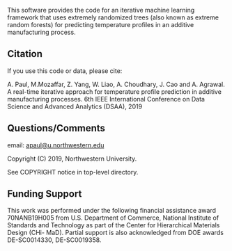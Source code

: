 This software provides the code for an iterative machine learning framework that uses extremely randomized trees (also known as extreme random forests) for predicting temperature profiles in an additive manufacturing process. 

## Citation

If you use this code or data, please cite:

A. Paul, M.Mozaffar, Z. Yang, W. Liao, A. Choudhary, J. Cao and A. Agrawal. A real-time iterative approach for temperature profile prediction in additive manufacturing processes. 6th IEEE International Conference on Data Science and Advanced Analytics (DSAA), 2019


## Questions/Comments

email: apaul@u.northwestern.edu

Copyright (C) 2019, Northwestern University.

See COPYRIGHT notice in top-level directory.

## Funding Support


This work was performed under the following financial assistance award 70NANB19H005 from U.S. Department of Commerce, National Institute of Standards and Technology as part of the Center for Hierarchical Materials Design (CHi- MaD). Partial support is also acknowledged from DOE awards DE-SC0014330, DE-SC0019358.
